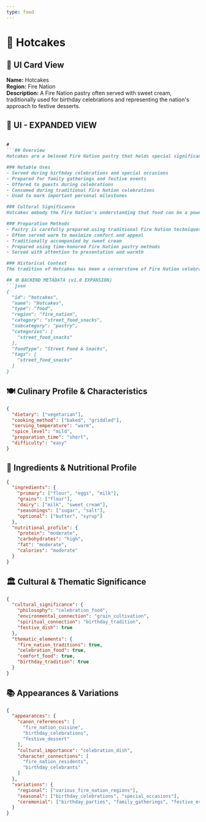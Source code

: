 ```yaml
---
type: food
---
```


# 🥞 Hotcakes

## 🎴 UI Card View

**Name:** Hotcakes  
**Region:** Fire Nation  
**Description:** A Fire Nation pastry often served with sweet cream, traditionally used for birthday celebrations and representing the nation's approach to festive desserts.

## 📖 UI - EXPANDED VIEW

```md

#
```## Overview
Hotcakes are a beloved Fire Nation pastry that holds special significance in the nation's celebration culture. These fluffy, warm pastries are often served with sweet cream and are traditionally prepared for birthday celebrations and other festive occasions. The dish embodies the Fire Nation's philosophy that celebrations should be marked with special foods that bring warmth and joy to those who partake in them, combining comfort with celebration in a way that strengthens community bonds.

### Notable Uses
- Served during birthday celebrations and special occasions
- Prepared for family gatherings and festive events
- Offered to guests during celebrations
- Consumed during traditional Fire Nation celebrations
- Used to mark important personal milestones

### Cultural Significance
Hotcakes embody the Fire Nation's understanding that food can be a powerful way to mark special occasions and bring people together. The dish represents their belief that celebrations should include foods that are both delicious and comforting, creating a sense of warmth and joy that enhances the festive atmosphere. The tradition of serving hotcakes during birthdays reflects the Fire Nation's appreciation for personal milestones and their commitment to making celebrations memorable.

### Preparation Methods
- Pastry is carefully prepared using traditional Fire Nation techniques
- Often served warm to maximize comfort and appeal
- Traditionally accompanied by sweet cream
- Prepared using time-honored Fire Nation pastry methods
- Served with attention to presentation and warmth

### Historical Context
The tradition of Hotcakes has been a cornerstone of Fire Nation celebration culture for generations, developed as a way to mark special occasions with comforting and delicious foods. This pastry demonstrates the Fire Nation's practical wisdom and their ability to create foods that enhance celebrations and bring people together. The tradition continues to be a vital part of Fire Nation celebration culture and serves as a reminder of the importance of marking life's special moments with good food and good company.

## ⚙️ BACKEND METADATA (v1.0 EXPANSION)
```json
{
  "id": "hotcakes",
  "name": "Hotcakes",
  "type": "food",
  "region": "fire_nation",
  "category": "street_food_snacks",
  "subcategory": "pastry",
  "categories": [
    "street_food_snacks"
  ],
  "foodType": "Street Food & Snacks",
  "tags": [
    "street_food_snacks"
  ]
}
```

## 🍽️ Culinary Profile & Characteristics
```json
{
  "dietary": ["vegetarian"],
  "cooking_method": ["baked", "griddled"],
  "serving_temperature": "warm",
  "spice_level": "mild",
  "preparation_time": "short",
  "difficulty": "easy"
}
```

## 🥘 Ingredients & Nutritional Profile
```json
{
  "ingredients": {
    "primary": ["flour", "eggs", "milk"],
    "grains": ["flour"],
    "dairy": ["milk", "sweet_cream"],
    "seasonings": ["sugar", "salt"],
    "optional": ["butter", "syrup"]
  },
  "nutritional_profile": {
    "protein": "moderate",
    "carbohydrates": "high",
    "fat": "moderate",
    "calories": "moderate"
  }
}
```

## 🏛️ Cultural & Thematic Significance
```json
{
  "cultural_significance": {
    "philosophy": "celebration_food",
    "environmental_connection": "grain_cultivation",
    "spiritual_connection": "birthday_tradition",
    "festive_dish": true
  },
  "thematic_elements": {
    "fire_nation_traditions": true,
    "celebration_food": true,
    "comfort_food": true,
    "birthday_tradition": true
  }
}
```

## 📚 Appearances & Variations
```json
{
  "appearances": {
    "canon_references": [
      "fire_nation_cuisine",
      "birthday_celebrations",
      "festive_dessert"
    ],
    "cultural_importance": "celebration_dish",
    "character_connections": [
      "fire_nation_residents",
      "birthday_celebrants"
    ]
  },
  "variations": {
    "regional": ["various_fire_nation_regions"],
    "seasonal": ["birthday_celebrations", "special_occasions"],
    "ceremonial": ["birthday_parties", "family_gatherings", "festive_events"]
  }
}
```
